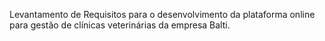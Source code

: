 Levantamento de Requisitos para o desenvolvimento da plataforma online para gestão de clínicas veterinárias da empresa Balti.